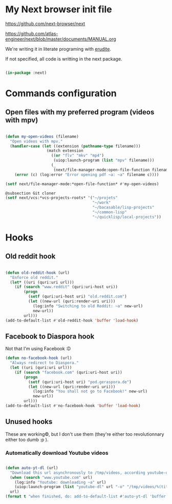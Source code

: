 


# My Next browser init file


https://github.com/next-browser/next

https://github.com/atlas-engineer/next/blob/master/documents/MANUAL.org

We're writing it in literate programing with [erudite](https://github.com/mmontone/erudite).

If not specified, all code is writting in the next package.

```lisp

(in-package :next)

```

# Commands configuration


## Open files with my preferred program (videos with mpv)


```lisp

(defun my-open-videos (filename)
  "Open videos with mpv."
  (handler-case (let ((extension (pathname-type filename)))
                  (match extension
                    ((or "flv" "mkv" "mp4")
                     (uiop:launch-program (list "mpv" filename)))
                    (_
                     (next/file-manager-mode:open-file-function filename))))
    (error (c) (log:error "Error opening pdf ~a: ~a" filename c))))

(setf next/file-manager-mode:*open-file-function* #'my-open-videos)

@subsection Git cloner
(setf next/vcs:*vcs-projects-roots* '("~/projets"
                                      "~/work"
                                      "~/bacasable/lisp-projects"
                                      "~/common-lisp"
                                      "~/quicklisp/local-projects"))

```

# Hooks


## Old reddit hook


```lisp

(defun old-reddit-hook (url)
  "Enforce old reddit."
  (let* ((uri (quri:uri url)))
    (if (search "www.reddit" (quri:uri-host uri))
        (progn
          (setf (quri:uri-host uri) "old.reddit.com")
          (let ((new-url (quri:render-uri uri)))
            (log:info "Switching to old Reddit: ~a" new-url)
            new-url))
        url)))
(add-to-default-list #'old-reddit-hook 'buffer 'load-hook)

```

## Facebook to Diaspora hook

Not that I'm using Facebook :D

```lisp
(defun no-facebook-hook (url)
  "Always redirect to Diaspora."
  (let ((uri (quri:uri url)))
    (if (search "facebook.com" (quri:uri-host uri))
        (progn
          (setf (quri:uri-host uri) "pod.geraspora.de")
          (let ((new-url (quri:render-uri uri)))
            (log:info "You shall not go to Facebook!" new-url)
            new-url))
        url)))
(add-to-default-list #'no-facebook-hook 'buffer 'load-hook)

```


## Unused hooks

These  are  working©,  but  I  don't  use  them  (they're  either  too
revolutionnary either too dumb :p ).


### Automatically download Youtube videos


```lisp

(defun auto-yt-dl (url)
  "Download this url asynchronously to /tmp/videos, according youtube-dl is installed globally."
  (when (search "www.youtube.com" url)
    (log:info "Youtube: downloading ~a" url)
    (uiop:launch-program (list "youtube-dl" url "-o" "/tmp/videos/%(title)s.%(ext)s")))
  url)
(format t "when finished, do: add-to-default-list #'auto-yt-dl 'buffer 'load-hook")
```
